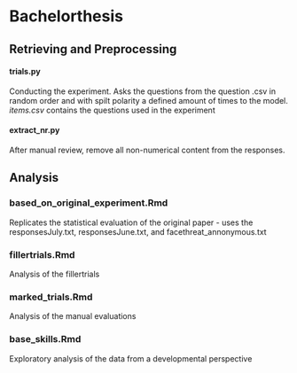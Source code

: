 # Bachelorthesis

## Retrieving and Preprocessing 

#### trials.py 
Conducting the experiment. Asks the questions from the question .csv in random order and with spilt polarity a defined amount of times to the model. *items.csv* contains the questions used in the experiment

#### extract_nr.py
After manual review, remove all non-numerical content from the responses.


## Analysis
### based_on_original_experiment.Rmd
Replicates the statistical evaluation of the original paper - uses the responsesJuly.txt, responsesJune.txt, and facethreat_annonymous.txt

### fillertrials.Rmd
Analysis of the fillertrials

### marked_trials.Rmd
Analysis of the manual evaluations

### base_skills.Rmd
Exploratory analysis of the data from a developmental perspective 
